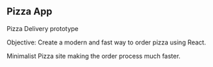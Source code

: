 ## Pizza App

Pizza Delivery prototype

Objective: Create a modern and fast way to order pizza using React.

Minimalist Pizza site making the order process much faster.
